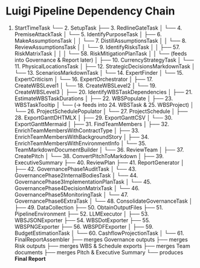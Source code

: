 # Luigi Pipeline Dependency Chain

1. StartTimeTask
   └── 2. SetupTask
       ├── 3. RedlineGateTask
       │   └── 4. PremiseAttackTask
       │       └── 5. IdentifyPurposeTask
       │           ├── 6. MakeAssumptionsTask
       │           │   └── 7. DistillAssumptionsTask
       │           │       └── 8. ReviewAssumptionsTask
       │           │           └── 9. IdentifyRisksTask
       │           │               ├── 57. RiskMatrixTask
       │           │               │   └── 58. RiskMitigationPlanTask
       │           │               └── (feeds into Governance & Report later)
       │           ├── 10. CurrencyStrategyTask
       │           └── 11. PhysicalLocationsTask
       │
       ├── 12. StrategicDecisionsMarkdownTask
       │   └── 13. ScenariosMarkdownTask
       │       └── 14. ExpertFinder
       │           └── 15. ExpertCriticism
       │               └── 16. ExpertOrchestrator
       │
       ├── 17. CreateWBSLevel1
       │   └── 18. CreateWBSLevel2
       │       └── 19. CreateWBSLevel3
       │           ├── 20. IdentifyWBSTaskDependencies
       │           ├── 21. EstimateWBSTaskDurations
       │           ├── 22. WBSPopulate
       │           ├── 23. WBSTaskTooltip
       │           └── (→ feeds into 24. WBSTask & 25. WBSProject)
       │               └── 26. ProjectSchedulePopulator
       │                   └── 27. ProjectSchedule
       │                       ├── 28. ExportGanttDHTMLX
       │                       ├── 29. ExportGanttCSV
       │                       └── 30. ExportGanttMermaid
       │
       ├── 31. FindTeamMembers
       │   ├── 32. EnrichTeamMembersWithContractType
       │   ├── 33. EnrichTeamMembersWithBackgroundStory
       │   ├── 34. EnrichTeamMembersWithEnvironmentInfo
       │   └── 35. TeamMarkdownDocumentBuilder
       │       └── 36. ReviewTeam
       │
       ├── 37. CreatePitch
       │   └── 38. ConvertPitchToMarkdown
       │
       ├── 39. ExecutiveSummary
       ├── 40. ReviewPlan
       ├── 41. ReportGenerator
       │
       ├── 42. GovernancePhase1AuditTask
       │   └── 43. GovernancePhase2InternalBodiesTask
       │       └── 44. GovernancePhase3ImplementationPlanTask
       │           └── 45. GovernancePhase4DecisionMatrixTask
       │               └── 46. GovernancePhase5MonitoringTask
       │                   └── 47. GovernancePhase6ExtraTask
       │                       └── 48. ConsolidateGovernanceTask
       │
       ├── 49. DataCollection
       ├── 50. ObtainOutputFiles
       ├── 51. PipelineEnvironment
       ├── 52. LLMExecutor
       │
       ├── 53. WBSJSONExporter
       ├── 54. WBSDotExporter
       ├── 55. WBSPNGExporter
       ├── 56. WBSPDFExporter
       │
       ├── 59. BudgetEstimationTask
       │   └── 60. CashflowProjectionTask
       │
       └── 61. FinalReportAssembler
           ├── merges Governance outputs
           ├── merges Risk outputs
           ├── merges WBS & Schedule exports
           ├── merges Team documents
           ├── merges Pitch & Executive Summary
           └── produces **Final Report**
